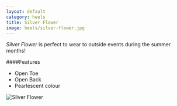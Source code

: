 ```yaml
---
layout: default
category: heels
title: Silver Flower
image: heels/silver-flower.jpg
---
```


*Silver Flower* is perfect to wear to outside events during the summer months!
 

####Features

- Open Toe
- Open Back
- Pearlescent colour

![Silver Flower]({{site.baseurl}}/images/heels/silver-flower.jpg)